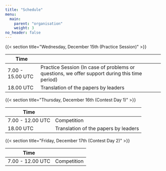 ```yaml
---
title: "Schedule"
menu:
  main:
    parent: "organisation"
    weight: 3
no_header: false
---
```


<!--
{{< section title="Programme" link="/programme.pdf" >}}
{{< pdf file="/programme.pdf" >}}
-->

{{< section title="Wednesday, December 15th (Practice Session)" >}}

| Time              |                                      |
|-------------------|--------------------------------------|
| 7.00 - 15.00 UTC  | Practice Session (In case of problems or questions, we offer support during this time period) |
| 18.00 UTC         | Translation of the papers by leaders |

{{< section title="Thursday, December 16th (Contest Day 1)" >}}

| Time             |                                      |
|------------------|--------------------------------------|
| 7.00 - 12.00 UTC | Competition                          |
| 18.00 UTC        | Translation of the papers by leaders |

{{< section title="Friday, December 17th (Contest Day 2)" >}}

| Time             |                                      |
|------------------|--------------------------------------|
| 7.00 - 12.00 UTC | Competition                          |
